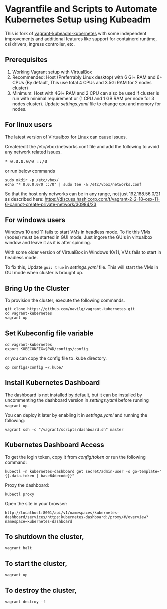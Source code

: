 
# Vagrantfile and Scripts to Automate Kubernetes Setup using Kubeadm

This is fork of [vagrant-kubeadm-kubernetes](https://github.com/techiescamp/vagrant-kubeadm-kubernetes) with some independent improvements and additional features like support for containerd runtime, csi drivers, ingress controller, etc.

## Prerequisites

1. Working Vagrant setup with VirtualBox
2. Recommended: Host (Preferrably Linux desktop) with 6 Gi+ RAM and 6+ CPUs (By default, This use total 4 CPUs and 3.5Gi RAM for 2 nodes cluster)
3. Minimum: Host with 4Gi+ RAM and 2 CPU can also be used if cluster is run with minimal requirement or (1 CPU and 1 GB RAM per node for 3 nodes cluster). Update _settings.yaml_ file to change cpu and memory for nodes.

## For linux users

The latest version of Virtualbox for Linux can cause issues.

Create/edit the /etc/vbox/networks.conf file and add the following to avoid any network related issues.
<pre>* 0.0.0.0/0 ::/0</pre>

or run below commands

```shell
sudo mkdir -p /etc/vbox/
echo "* 0.0.0.0/0 ::/0" | sudo tee -a /etc/vbox/networks.conf
```

So that the host only networks can be in any range, not just 192.168.56.0/21 as described here:
https://discuss.hashicorp.com/t/vagrant-2-2-18-osx-11-6-cannot-create-private-network/30984/23

## For windows users

Windows 10 and 11 fails to start VMs in headless mode. To fix this VMs (nodes) must be started in GUI mode.
Just ingore the GUIs in virtualbox window and leave it as it is after spinning.

With some older version of VirtualBox in Windows 10/11, VMs fails to start in headless mode.

To fix this, Update `gui: true` in _settings.yaml_ file. This will start the VMs in GUI mode when cluster is brought up.

## Bring Up the Cluster

To provision the cluster, execute the following commands.

```shell
git clone https://github.com/navilg/vagrant-kubernetes.git
cd vagrant-kubernetes
vagrant up
```
## Set Kubeconfig file variable

```shell
cd vagrant-kubernetes
export KUBECONFIG=$PWD/configs/config
```

or you can copy the config file to .kube directory.

```shell
cp configs/config ~/.kube/
```

## Install Kubernetes Dashboard

The dashboard is not installed by default, but it can be installed by uncommenting the dashboard version in _settings.yaml_ before running `vagrant up`.

You can deploy it later by enabling it in _settings.yaml_ and running the following:

```shell
vagrant ssh -c "/vagrant/scripts/dashboard.sh" master
```

## Kubernetes Dashboard Access

To get the login token, copy it from _config/token_ or run the following command:
```shell
kubectl -n kubernetes-dashboard get secret/admin-user -o go-template="{{.data.token | base64decode}}"
```

Proxy the dashboard:
```shell
kubectl proxy
```

Open the site in your browser:
```shell
http://localhost:8001/api/v1/namespaces/kubernetes-dashboard/services/https:kubernetes-dashboard:/proxy/#/overview?namespace=kubernetes-dashboard
```

## To shutdown the cluster,

```shell
vagrant halt
```

## To start the cluster,

```shell
vagrant up
```

## To destroy the cluster,

```shell
vagrant destroy -f
```

